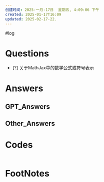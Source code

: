 ```yaml
---
创建时间: 2025-一月-17日  星期五, 4:09:06 下午
created: 2025-01-17T16:09
updated: 2025-02-17-22.
---
```

#log 

# Questions

- [?] 关于MathJax中的数学公式或符号表示


# Answers


## GPT_Answers


## Other_Answers


# Codes

```python

```



# FootNotes